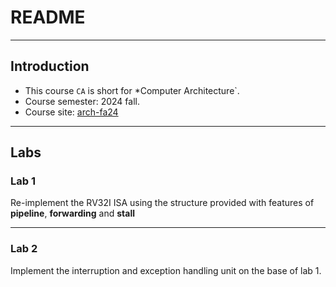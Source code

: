 # README

---

## Introduction

- This course `CA` is short for *Computer Architecture`.
- Course semester: 2024 fall.
- Course site: [arch-fa24](https://zju-arch.pages.zjusct.io/arch-fa24/)

---

## Labs

### Lab 1

Re-implement the RV32I ISA using the structure provided with features of **pipeline**, **forwarding** and **stall**

---

### Lab 2

Implement the interruption and exception handling unit on the base of lab 1.
